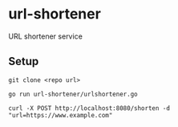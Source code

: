 # url-shortener
URL shortener service

## Setup
```
git clone <repo url>

go run url-shortener/urlshortener.go

curl -X POST http://localhost:8080/shorten -d "url=https://www.example.com"
```
